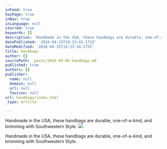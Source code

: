 ```yaml
---
inFeed: true
hasPage: true
inNav: true
inLanguage: null
starred: true
keywords: []
description: 'Handmade in the USA, these handbags are durable, one-of-a-kind, and brimming with Southwestern Style.'
datePublished: '2016-04-15T19:23:41.171Z'
dateModified: '2016-04-15T19:23:34.275Z'
title: Handbags
author: []
sourcePath: _posts/2016-04-05-handbags.md
published: true
authors: []
publisher:
  name: null
  domain: null
  url: null
  favicon: null
url: handbags/index.html
_type: Article

---
```

Handmade in the USA, these handbags are durable, one-of-a-kind, and brimming with Southwestern Style.
![](https://the-grid-user-content.s3-us-west-2.amazonaws.com/8ed7ad03-80aa-402e-b1fc-2b05fd419efe.jpg)

Handmade in the USA, these handbags are durable, one-of-a-kind, and brimming with Southwestern Style.